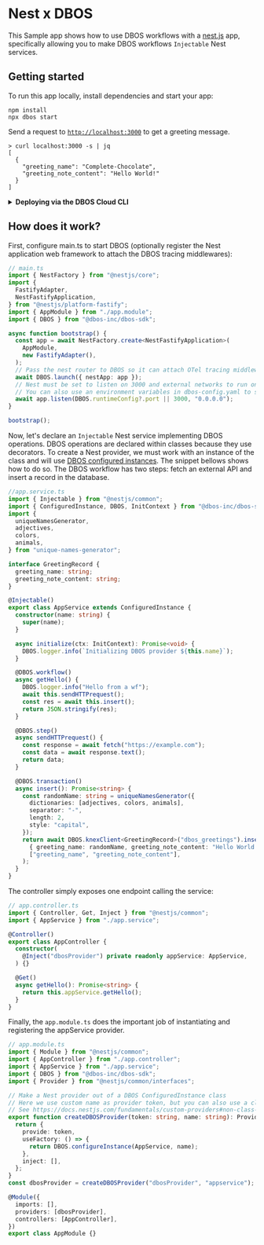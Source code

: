 # Nest x DBOS

This Sample app shows how to use DBOS workflows with a [nest.js](https://nestjs.com/) app, specifically allowing you to make DBOS workflows `Injectable` Nest services.

## Getting started

To run this app locally, install dependencies and start your app:

```shell
npm install
npx dbos start
```

Send a request to [`http://localhost:3000`](http://localhost:3000) to get a greeting message.

```shell
> curl localhost:3000 -s | jq
[
  {
    "greeting_name": "Complete-Chocolate",
    "greeting_note_content": "Hello World!"
  }
]
```

<details>
<summary><strong>Deploying via the DBOS Cloud CLI</strong></summary>

You can also deploy this app via the DBOS Cloud CLI.
Install it globally with this command:

```shell
npm i -g @dbos-inc/dbos-cloud
```

Then, run this command to deploy your app:

```shell
dbos-cloud app deploy
```

</details>

## How does it work?

First, configure main.ts to start DBOS (optionally register the Nest application web framework to attach the DBOS tracing middlewares):

```typescript
// main.ts
import { NestFactory } from "@nestjs/core";
import {
  FastifyAdapter,
  NestFastifyApplication,
} from "@nestjs/platform-fastify";
import { AppModule } from "./app.module";
import { DBOS } from "@dbos-inc/dbos-sdk";

async function bootstrap() {
  const app = await NestFactory.create<NestFastifyApplication>(
    AppModule,
    new FastifyAdapter(),
  );
  // Pass the nest router to DBOS so it can attach OTel tracing middlewares
  await DBOS.launch({ nestApp: app });
  // Nest must be set to listen on 3000 and external networks to run on DBOS Cloud
  // You can also use an environment variables in dbos-config.yaml to set the port
  await app.listen(DBOS.runtimeConfig?.port || 3000, "0.0.0.0");
}

bootstrap();
```

Now, let's declare an `Injectable` Nest service implementing DBOS operations.
DBOS operations are declared within classes because they use decorators. To create a Nest provider, we must work with an instance of the class and will use [DBOS configured instances](https://docs.dbos.dev/typescript/reference/transactapi/dbos-class#decorating-instance-methods). The snippet bellows shows how to do so.
The DBOS workflow has two steps: fetch an external API and insert a record in the database.

```typescript
//app.service.ts
import { Injectable } from "@nestjs/common";
import { ConfiguredInstance, DBOS, InitContext } from "@dbos-inc/dbos-sdk";
import {
  uniqueNamesGenerator,
  adjectives,
  colors,
  animals,
} from "unique-names-generator";

interface GreetingRecord {
  greeting_name: string;
  greeting_note_content: string;
}

@Injectable()
export class AppService extends ConfiguredInstance {
  constructor(name: string) {
    super(name);
  }

  async initialize(ctx: InitContext): Promise<void> {
    DBOS.logger.info(`Initializing DBOS provider ${this.name}`);
  }

  @DBOS.workflow()
  async getHello() {
    DBOS.logger.info("Hello from a wf");
    await this.sendHTTPrequest();
    const res = await this.insert();
    return JSON.stringify(res);
  }

  @DBOS.step()
  async sendHTTPrequest() {
    const response = await fetch("https://example.com");
    const data = await response.text();
    return data;
  }

  @DBOS.transaction()
  async insert(): Promise<string> {
    const randomName: string = uniqueNamesGenerator({
      dictionaries: [adjectives, colors, animals],
      separator: "-",
      length: 2,
      style: "capital",
    });
    return await DBOS.knexClient<GreetingRecord>("dbos_greetings").insert(
      { greeting_name: randomName, greeting_note_content: "Hello World!" },
      ["greeting_name", "greeting_note_content"],
    );
  }
}
```

The controller simply exposes one endpoint calling the service:

```typescript
// app.controller.ts
import { Controller, Get, Inject } from "@nestjs/common";
import { AppService } from "./app.service";

@Controller()
export class AppController {
  constructor(
    @Inject("dbosProvider") private readonly appService: AppService,
  ) {}

  @Get()
  async getHello(): Promise<string> {
    return this.appService.getHello();
  }
}
```

Finally, the `app.module.ts` does the important job of instantiating and registering the appService provider.

```typescript
// app.module.ts
import { Module } from "@nestjs/common";
import { AppController } from "./app.controller";
import { AppService } from "./app.service";
import { DBOS } from "@dbos-inc/dbos-sdk";
import { Provider } from "@nestjs/common/interfaces";

// Make a Nest provider out of a DBOS ConfiguredInstance class
// Here we use custom name as provider token, but you can also use a class name, JavaScript symbols or TypeScript enums
// See https://docs.nestjs.com/fundamentals/custom-providers#non-class-based-provider-tokens
export function createDBOSProvider(token: string, name: string): Provider {
  return {
    provide: token,
    useFactory: () => {
      return DBOS.configureInstance(AppService, name);
    },
    inject: [],
  };
}
const dbosProvider = createDBOSProvider("dbosProvider", "appservice");

@Module({
  imports: [],
  providers: [dbosProvider],
  controllers: [AppController],
})
export class AppModule {}
```
